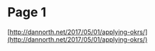 # Page 1

[http://dannorth.net/2017/05/01/applying-okrs/](http://dannorth.net/2017/05/01/applying-okrs/)
